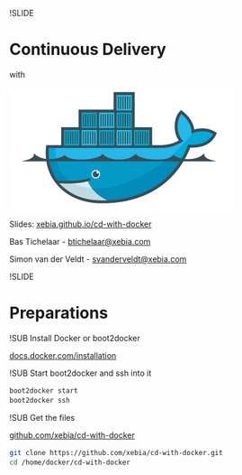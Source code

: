 !SLIDE
# Continuous Delivery
with

![Docker logo](img/docker-logo-no-text.png) <!-- .element: class="noborder" -->

Slides: [xebia.github.io/cd-with-docker](http://xebia.github.io/cd-with-docker)

Bas Tichelaar - [btichelaar@xebia.com](btichelaar@xebia.com)

Simon van der Veldt - [svanderveldt@xebia.com](mailto:svanderveldt@xebia.com)


!SLIDE
# Preparations


!SUB
Install Docker or boot2docker

[docs.docker.com/installation](http://docs.docker.com/installation)

!SUB
Start boot2docker and ssh into it
```bash
boot2docker start
boot2docker ssh
```

!SUB
Get the files

[github.com/xebia/cd-with-docker](https://github.com/xebia/cd-with-docker)
```bash
git clone https://github.com/xebia/cd-with-docker.git
cd /home/docker/cd-with-docker
```
